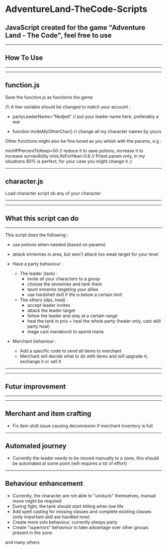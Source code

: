 # AdventureLand-TheCode-Scripts
JavaScript created for the game "Adventure Land - The Code", feel free to use
------------------------------------------
------------------------------------------
How To Use
------------------------------------------
------------------------------------------

------------------------------------------
function.js
------------------------------------------

Save the function.js as functions the game

/!\ A few variable should be changed to match your account :

- partyLeaderName="Nedjed" // put your leader name here, preferably a war

- function inviteMyOtherChar() // change all my character names by yours

Other functions might also be fine tuned as you whish with the params, e.g : 

  minHPPercentToKeep=50 // reduce it to save potions, increase it to increase survavibility
  minLifeForHeal=0.8 // Priest param only, in my situations 80% is perfect, for your case you might change it ;)
  
------------------------------------------
character.js
------------------------------------------

Load character script ob any of your character


------------------------------------------
------------------------------------------
What this script can do
------------------------------------------
------------------------------------------
This script does the following :

- use potions when needed (based on params)
- attack ennemies in area, but won't attack too weak target for your level

- Have a party behaviour :
  - The leader (tank) :       
    - invite all your characters to a group
    - choose the ennemies and tank them
    - taunt ennemis targeting your allies
    - use hardshell skill if life is below a certain limit
  - The others (dps, heal) : 
    - accept leader invites
    - attack the leader target
    - follow the leader and stay at a certain range
    - heal the tank in prio + heal the whole party (healer only, cast skill party heal)
    - mage cast manaburst to spend mana
    
 - Merchant behaviour :
   - Add a specific code to send all items to merchant
   - Merchant will decide what to do with items and will upgrade it, exchange it or sell it
                              
------------------------------------------
------------------------------------------
Futur improvement
------------------------------------------
------------------------------------------
------------------------------------------
Merchant and item crafting
------------------------------------------
- Fix item slott issue causing deconnexion if merchant inventory is full

------------------------------------------
Automated journey
------------------------------------------
- Currently the leader needs to be moved manually to a zone, this should be automated at some point (will requires a lot of effort)

------------------------------------------
Behaviour enhancement
------------------------------------------
- Currently, the character are not able to "unstuck" themselves, manual move might be required
- During fight, the tank should start kitting when low life
- Add spell casting for missing classes and complete existing classes (only important skill are handled now)
- Create more solo behaviour, currently always party
- Create "superiors" behaviour to take advantage over other groups present in the zone


and many others

